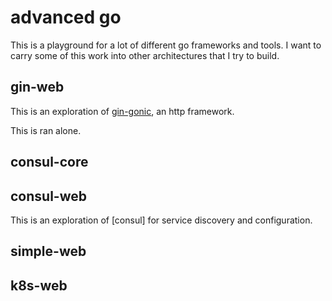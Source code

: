 # advanced go

This is a playground for a lot of different go frameworks and tools. I want to carry some of this work into other architectures that I try to build.

## gin-web

This is an exploration of [gin-gonic](https://github.com/gin-gonic/gin), an http framework.

This is ran alone.

## consul-core

## consul-web

This is an exploration of [consul] for service discovery and configuration.

## simple-web

## k8s-web

